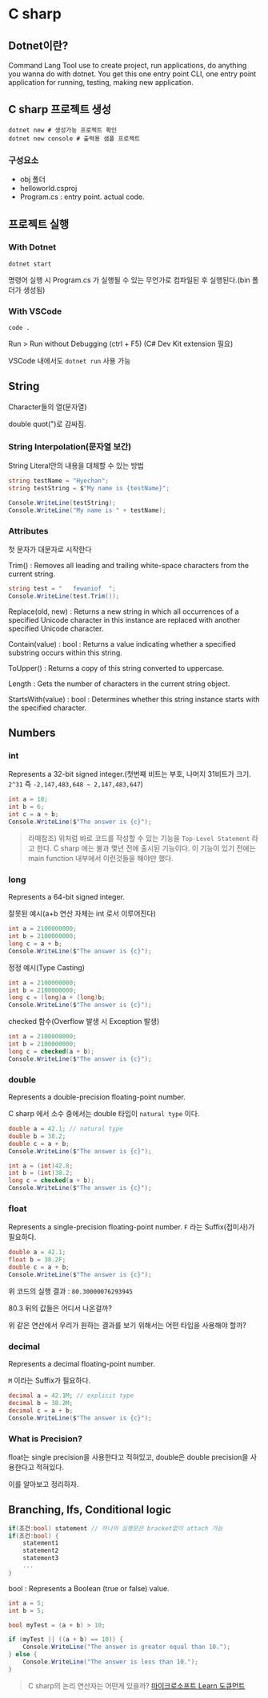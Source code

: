 # C sharp
## Dotnet이란?
Command Lang Tool use to create project, run applications, do anything you wanna do with dotnet.
You get this one entry point CLI, one entry point application for running, testing, making new application.

## C sharp 프로젝트 생성
```shell
dotnet new # 생성가능 프로젝트 확인
dotnet new console # 출력용 샘플 프로젝트
```

### 구성요소
- obj 폴더
- helloworld.csproj
- Program.cs : entry point. actual code.

## 프로젝트 실행
### With Dotnet
```shell
dotnet start
```

명령어 실행 시 Program.cs 가 실행될 수 있는 무언가로 컴파일된 후 실행된다.(bin 폴더가 생성됨)

### With VSCode
```shell
code .
```

Run > Run without Debugging (ctrl + F5)
(C# Dev Kit extension 필요)

VSCode 내에서도 `dotnet run` 사용 가능

## String
Character들의 열(문자열)

double quot(")로 감싸짐.

### String Interpolation(문자열 보간)
String Literal안의 내용을 대체할 수 있는 방법

```cs
string testName = "Hyechan";
string testString = $"My name is {testName}";

Console.WriteLine(testString);
Console.WriteLine("My name is " + testName);
```

### Attributes
첫 문자가 대문자로 시작한다

Trim()
: Removes all leading and trailing white-space characters from the current string.

```cs
string test = "   fewaniof  ";
Console.WriteLine(test.Trim());
```

Replace(old, new)
: Returns a new string in which all occurrences of a specified Unicode character in this instance are replaced with another specified Unicode character.

Contain(value) : bool
: Returns a value indicating whether a specified substring occurs within this string.

ToUpper()
: Returns a copy of this string converted to uppercase.

Length
: Gets the number of characters in the current string object.

StartsWith(value) : bool
: Determines whether this string instance starts with the specified character.

## Numbers
### int
Represents a 32-bit signed integer.(첫번째 비트는 부호, 나머지 31비트가 크기. `2^31` 즉 `-2,147,483,648 ~ 2,147,483,647`)

```cs
int a = 18;
int b = 6;
int c = a + b;
Console.WriteLine($"The answer is {c}");
```

> 라떼참조) 위처럼 바로 코드를 작성할 수 있는 기능을 `Top-Level Statement` 라고 한다. C sharp 에는 불과 몇년 전에 출시된 기능이다. 이 기능이 있기 전에는 main function 내부에서 이런것들을 해야만 했다.

### long
Represents a 64-bit signed integer.

잘못된 예시(a+b 연산 자체는 int 로서 이루어진다)

```cs
int a = 2100000000;
int b = 2100000000;
long c = a + b;
Console.WriteLine($"The answer is {c}");
```

정정 예시(Type Casting)

```cs
int a = 2100000000;
int b = 2100000000;
long c = (long)a + (long)b;
Console.WriteLine($"The answer is {c}");
```

checked 함수(Overflow 발생 시 Exception 발생)

```cs
int a = 2100000000;
int b = 2100000000;
long c = checked(a + b);
Console.WriteLine($"The answer is {c}");
```

### double
Represents a double-precision floating-point number.

C sharp 에서 소수 중에서는 double 타입이 `natural type` 이다.

```cs
double a = 42.1; // natural type
double b = 38.2;
double c = a + b;
Console.WriteLine($"The answer is {c}");
```

```cs
int a = (int)42.8;
int b = (int)38.2;
long c = checked(a + b);
Console.WriteLine($"The answer is {c}");
```

### float
Represents a single-precision floating-point number.
`F` 라는 Suffix(접미사)가 필요하다.

```cs
double a = 42.1;
float b = 38.2F;
double c = a + b;
Console.WriteLine($"The answer is {c}");
```

위 코드의 실행 결과 : `80.30000076293945`

80.3 뒤의 값들은 어디서 나온걸까?

위 같은 연산에서 우리가 원하는 결과를 보기 위해서는 어떤 타입을 사용해야 할까?

### decimal
Represents a decimal floating-point number.

`M` 이라는 Suffix가 필요하다.

```cs
decimal a = 42.1M; // explicit type
decimal b = 38.2M;
decimal c = a + b;
Console.WriteLine($"The answer is {c}");
```

### What is Precision?
float는 single precision을 사용한다고 적혀있고, double은 double precision을 사용한다고 적혀있다.

이를 알아보고 정리하자.

## Branching, Ifs, Conditional logic
```cs
if(조건:bool) statement // 하나의 실행문은 bracket없이 attach 가능
if(조건:bool) {
    statement1
    statement2
    statement3
    ...
}
```

bool
: Represents a Boolean (true or false) value.

```cs
int a = 5;
int b = 5;

bool myTest = (a + b) > 10;

if (myTest || ((a + b) == 10)) {
    Console.WriteLine("The answer is greater equal than 10.");
} else {
    Console.WriteLine("The answer is less than 10.");
}
```

> C sharp의 논리 연산자는 어떤게 있을까?
> <a href="https://learn.microsoft.com/en-us/dotnet/csharp/language-reference/operators/boolean-logical-operators" target="_blank" rel="noreferrer">마이크로소프트 Learn 도큐먼트</a>
